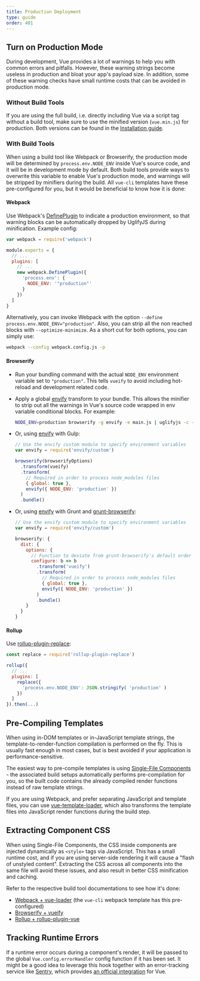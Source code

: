 ```yaml
---
title: Production Deployment
type: guide
order: 401
---
```


## Turn on Production Mode

During development, Vue provides a lot of warnings to help you with common errors and pitfalls. However, these warning strings become useless in production and bloat your app's payload size. In addition, some of these warning checks have small runtime costs that can be avoided in production mode.

### Without Build Tools

If you are using the full build, i.e. directly including Vue via a script tag without a build tool, make sure to use the minified version (`vue.min.js`) for production. Both versions can be found in the [Installation guide](installation.html#Direct-lt-script-gt-Include).

### With Build Tools

When using a build tool like Webpack or Browserify, the production mode will be determined by `process.env.NODE_ENV` inside Vue's source code, and it will be in development mode by default. Both build tools provide ways to overwrite this variable to enable Vue's production mode, and warnings will be stripped by minifiers during the build. All `vue-cli` templates have these pre-configured for you, but it would be beneficial to know how it is done:

#### Webpack

Use Webpack's [DefinePlugin](https://webpack.js.org/plugins/define-plugin/) to indicate a production environment, so that warning blocks can be automatically dropped by UglifyJS during minification. Example config:

``` js
var webpack = require('webpack')

module.exports = {
  // ...
  plugins: [
    // ...
    new webpack.DefinePlugin({
      'process.env': {
        NODE_ENV: '"production"'
      }
    })
  ]
}
```

Alternatively, you can invoke Webpack with the option `--define process.env.NODE_ENV="production"`. Also, you can
strip all the non reached blocks with `--optimize-minimize`. As a short cut for both options, you can simply
use:

``` bash
webpack --config webpack.config.js -p
```
#### Browserify

- Run your bundling command with the actual `NODE_ENV` environment variable set to `"production"`. This tells `vueify` to avoid including hot-reload and development related code.

- Apply a global [envify](https://github.com/hughsk/envify) transform to your bundle. This allows the minifier to strip out all the warnings in Vue's source code wrapped in env variable conditional blocks. For example:

  ``` bash
  NODE_ENV=production browserify -g envify -e main.js | uglifyjs -c -m > build.js
  ```

- Or, using [envify](https://github.com/hughsk/envify) with Gulp:

  ``` js
  // Use the envify custom module to specify environment variables
  var envify = require('envify/custom')

  browserify(browserifyOptions)
    .transform(vueify)
    .transform(
      // Required in order to process node_modules files
      { global: true },
      envify({ NODE_ENV: 'production' })
    )
    .bundle()
  ```
  
- Or, using [envify](https://github.com/hughsk/envify) with Grunt and [grunt-browserify](https://github.com/jmreidy/grunt-browserify):

  ``` js
  // Use the envify custom module to specify environment variables
  var envify = require('envify/custom')
  
  browserify: {
    dist: {
      options: {
        // Function to deviate from grunt-browserify's default order
        configure: b => b
          .transform('vueify')
          .transform(
            // Required in order to process node_modules files
            { global: true },
            envify({ NODE_ENV: 'production' })
          )
          .bundle()
      }
    }
  }
  ```

#### Rollup

Use [rollup-plugin-replace](https://github.com/rollup/rollup-plugin-replace):

``` js
const replace = require('rollup-plugin-replace')

rollup({
  // ...
  plugins: [
    replace({
      'process.env.NODE_ENV': JSON.stringify( 'production' )
    })
  ]
}).then(...)
```

## Pre-Compiling Templates

When using in-DOM templates or in-JavaScript template strings, the template-to-render-function compilation is performed on the fly. This is usually fast enough in most cases, but is best avoided if your application is performance-sensitive.

The easiest way to pre-compile templates is using [Single-File Components](single-file-components.html) - the associated build setups automatically performs pre-compilation for you, so the built code contains the already compiled render functions instead of raw template strings.

If you are using Webpack, and prefer separating JavaScript and template files, you can use [vue-template-loader](https://github.com/ktsn/vue-template-loader), which also transforms the template files into JavaScript render functions during the build step.

## Extracting Component CSS

When using Single-File Components, the CSS inside components are injected dynamically as `<style>` tags via JavaScript. This has a small runtime cost, and if you are using server-side rendering it will cause a "flash of unstyled content". Extracting the CSS across all components into the same file will avoid these issues, and also result in better CSS minification and caching.

Refer to the respective build tool documentations to see how it's done:

- [Webpack + vue-loader](https://vue-loader.vuejs.org/en/configurations/extract-css.html) (the `vue-cli` webpack template has this pre-configured)
- [Browserify + vueify](https://github.com/vuejs/vueify#css-extraction)
- [Rollup + rollup-plugin-vue](https://vuejs.github.io/rollup-plugin-vue/#/en/2.3/?id=custom-handler)

## Tracking Runtime Errors

If a runtime error occurs during a component's render, it will be passed to the global `Vue.config.errorHandler` config function if it has been set. It might be a good idea to leverage this hook together with an error-tracking service like [Sentry](https://sentry.io), which provides [an official integration](https://sentry.io/for/vue/) for Vue.
